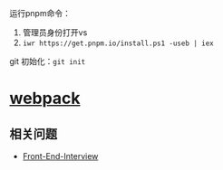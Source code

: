 运行pnpm命令：
1. 管理员身份打开vs
2. `iwr https://get.pnpm.io/install.ps1 -useb | iex`

git 初始化：`git init`   
# [webpack](https://www.webpackjs.com/concepts/)
## 相关问题
- [Front-End-Interview](https://github.com/lf2021/Front-End-Interview/blob/master/12.Webpack/webpack.md)